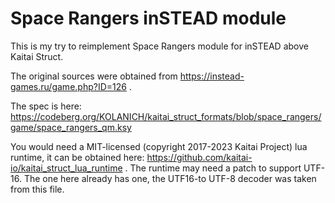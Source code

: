 Space Rangers inSTEAD module
============================

This is my try to reimplement Space Rangers module for inSTEAD above Kaitai Struct.

The original sources were obtained from https://instead-games.ru/game.php?ID=126 .

The spec is here: https://codeberg.org/KOLANICH/kaitai_struct_formats/blob/space_rangers/game/space_rangers_qm.ksy

You would need a MIT-licensed (copyright 2017-2023 Kaitai Project) lua runtime, it can be obtained here: https://github.com/kaitai-io/kaitai_struct_lua_runtime . The runtime may need a patch to support UTF-16. The one here already has one, the UTF16-to UTF-8 decoder was taken from this file.


